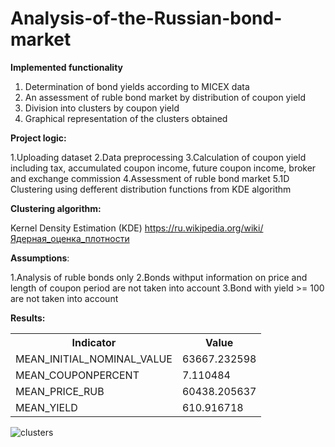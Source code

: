 # Analysis-of-the-Russian-bond-market

**Implemented functionality**

1. Determination of bond yields according to MICEX data
2. An assessment of ruble bond market by distribution of coupon yield
3. Division into clusters by coupon yield
4. Graphical representation of the clusters obtained 

**Project logic:**

1.Uploading dataset 
2.Data preprocessing 
3.Calculation of coupon yield including tax, accumulated coupon income, future coupon income, broker and exchange commission
4.Assessment of ruble bond market 
5.1D Clustering using defferent distribution functions from KDE algorithm

**Clustering algorithm:**

Kernel Density Estimation (KDE)
https://ru.wikipedia.org/wiki/Ядерная_оценка_плотности

**Assumptions**:

1.Analysis of ruble bonds only
2.Bonds withput information on price and length of coupon period are not taken into account
3.Bond with yield >= 100 are not taken into account

**Results:**

<table>
  <tr>
    <th>Indicator</th>
    <th>Value</th> 
  </tr>
  <tr>
    <td>MEAN_INITIAL_NOMINAL_VALUE
    <td>63667.232598</td> 
  </tr>
  <tr>
    <td>MEAN_COUPONPERCENT</td>
    <td>7.110484</td> 
  </tr>
    <tr>
    <td>MEAN_PRICE_RUB</td>
    <td>60438.205637</td> 
  </tr>
    </tr>
    <tr>
    <td>MEAN_YIELD</td>
    <td>610.916718</td> 
  </tr>
</table>


![clusters](https://user-images.githubusercontent.com/89735790/152028097-871aa8d8-f669-4f54-85a5-908966120f03.jpg)


